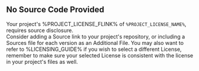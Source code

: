 ## No Source Code Provided

Your project's %PROJECT_LICENSE_FLINK% of `%PROJECT_LICENSE_NAME%`, requires source disclosure.  
Consider adding a Source link to your project's repository, or including a Sources file for each version as an Additional File. You may also want to refer to %LICENSING_GUIDE% if you wish to select a different License, remember to make sure your selected License is consistent with the license in your project's files as well.
